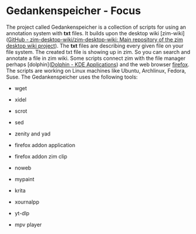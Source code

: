 # Gedankenspeicher - Focus

The project called Gedankenspeicher is a collection of scripts for using an annotation system with **txt** files. It builds upon the desktop wiki [zim-wiki]([GitHub - zim-desktop-wiki/zim-desktop-wiki: Main repository of the zim desktop wiki project](https://github.com/zim-desktop-wiki/zim-desktop-wiki)). The **txt** files are describing every given file on your file system. The created txt file is showing up in zim. So you can search and annotate a file in zim wiki. Some scripts connect zim with the file manager perhaps [dolphin]([Dolphin - KDE Applications](https://apps.kde.org/dolphin/)) and the web browser [firefox](https://www.mozilla.org/en-US/firefox/new/). The scripts are working on Linux machines like Ubuntu, Archlinux, Fedora, Suse. The Gedankenspeicher uses the following tools:

- wget

- xidel

- scrot

- sed

- zenity and yad

- firefox addon application

- firefox addon zim clip

- noweb

- mypaint

- krita

- xournalpp

- yt-dlp

- mpv player
